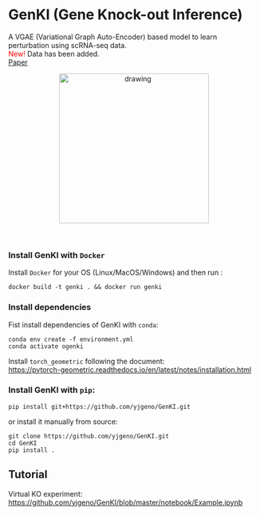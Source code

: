 # GenKI (Gene Knock-out Inference)
A VGAE (Variational Graph Auto-Encoder) based model to learn perturbation using scRNA-seq data. <br>
<span style="color:red;">New!</span> Data has been added. <br>
[Paper](https://doi.org/10.1093/nar/gkad450)
<br/>
<p align="center">
    <img src="logo.jpg" alt="drawing" width="300"/>
</p>
<br/>

### Install GenKI with `Docker`
Install `Docker` for your OS (Linux/MacOS/Windows) and then run :
```shell
docker build -t genki . && docker run genki
```
### Install dependencies
Fist install dependencies of GenKI with `conda`:
```shell
conda env create -f environment.yml
conda activate ogenki
```
Install `torch_geometric` following the document:<br>
https://pytorch-geometric.readthedocs.io/en/latest/notes/installation.html

### Install GenKI with `pip`:
```shell
pip install git+https://github.com/yjgeno/GenKI.git
```
or install it manually from source:
```shell
git clone https://github.com/yjgeno/GenKI.git
cd GenKI
pip install .
```
## Tutorial
Virtual KO experiment:<br> https://github.com/yjgeno/GenKI/blob/master/notebook/Example.ipynb <br>
